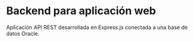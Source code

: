 # Backend para aplicación web

Aplicación API REST desarrollada en Express.js conectada a una base de datos Oracle.

